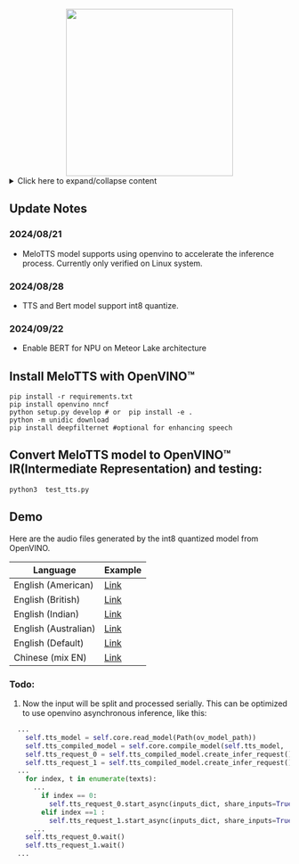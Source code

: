 <div align="center">
  <div>&nbsp;</div>
  <img src="logo.png" width="300"/> 
</div>

<details>
  <summary>Click here to expand/collapse content</summary>
  <ul>
## Introduction
MeloTTS is a **high-quality multi-lingual** text-to-speech library by [MIT](https://www.mit.edu/) and [MyShell.ai](https://myshell.ai). Supported languages include:

| Language | Example |
| --- | --- |
| English (American)    | [Link](https://myshell-public-repo-host.s3.amazonaws.com/myshellttsbase/examples/en/EN-US/speed_1.0/sent_000.wav) |
| English (British)     | [Link](https://myshell-public-repo-host.s3.amazonaws.com/myshellttsbase/examples/en/EN-BR/speed_1.0/sent_000.wav) |
| English (Indian)      | [Link](https://myshell-public-repo-host.s3.amazonaws.com/myshellttsbase/examples/en/EN_INDIA/speed_1.0/sent_000.wav) |
| English (Australian)  | [Link](https://myshell-public-repo-host.s3.amazonaws.com/myshellttsbase/examples/en/EN-AU/speed_1.0/sent_000.wav) |
| English (Default)     | [Link](https://myshell-public-repo-host.s3.amazonaws.com/myshellttsbase/examples/en/EN-Default/speed_1.0/sent_000.wav) |
| Spanish               | [Link](https://myshell-public-repo-host.s3.amazonaws.com/myshellttsbase/examples/es/ES/speed_1.0/sent_000.wav) |
| French                | [Link](https://myshell-public-repo-host.s3.amazonaws.com/myshellttsbase/examples/fr/FR/speed_1.0/sent_000.wav) |
| Chinese (mix EN)      | [Link](https://myshell-public-repo-host.s3.amazonaws.com/myshellttsbase/examples/zh/ZH/speed_1.0/sent_008.wav) |
| Japanese              | [Link](https://myshell-public-repo-host.s3.amazonaws.com/myshellttsbase/examples/jp/JP/speed_1.0/sent_000.wav) |
| Korean                | [Link](https://myshell-public-repo-host.s3.amazonaws.com/myshellttsbase/examples/kr/KR/speed_1.0/sent_000.wav) |

Some other features include:
- The Chinese speaker supports `mixed Chinese and English`.
- Fast enough for `CPU real-time inference`.

## Usage
- [Use without Installation](docs/quick_use.md)
- [Install and Use Locally](docs/install.md)
- [Training on Custom Dataset](docs/training.md)

The Python API and model cards can be found in [this repo](https://github.com/myshell-ai/MeloTTS/blob/main/docs/install.md#python-api) or on [HuggingFace](https://huggingface.co/myshell-ai).

## Join the Community

**Discord**

Join our [Discord community](https://discord.gg/myshell) and select the `Developer` role upon joining to gain exclusive access to our developer-only channel! Don't miss out on valuable discussions and collaboration opportunities.

**Contributing**

If you find this work useful, please consider contributing to this repo.

- Many thanks to [@fakerybakery](https://github.com/fakerybakery) for adding the Web UI and CLI part.

## Authors

- [Wenliang Zhao](https://wl-zhao.github.io) at Tsinghua University
- [Xumin Yu](https://yuxumin.github.io) at Tsinghua University
- [Zengyi Qin](https://www.qinzy.tech) at MIT and MyShell

**Citation**
```
@software{zhao2024melo,
  author={Zhao, Wenliang and Yu, Xumin and Qin, Zengyi},
  title = {MeloTTS: High-quality Multi-lingual Multi-accent Text-to-Speech},
  url = {https://github.com/myshell-ai/MeloTTS},
  year = {2023}
}
```

## License

This library is under MIT License, which means it is free for both commercial and non-commercial use.

## Acknowledgements

This implementation is based on [TTS](https://github.com/coqui-ai/TTS), [VITS](https://github.com/jaywalnut310/vits), [VITS2](https://github.com/daniilrobnikov/vits2) and [Bert-VITS2](https://github.com/fishaudio/Bert-VITS2). We appreciate their awesome work.

  </ul>
</details>

## Update Notes
### 2024/08/21
* MeloTTS model supports using openvino to accelerate the inference process. Currently only verified on Linux system.
### 2024/08/28
* TTS and Bert model support int8 quantize.

### 2024/09/22
* Enable BERT for NPU on Meteor Lake architecture


## Install MeloTTS with OpenVINO™

```
pip install -r requirements.txt
pip install openvino nncf
python setup.py develop # or  pip install -e .
python -m unidic download
pip install deepfilternet #optional for enhancing speech
```

## Convert MeloTTS model to OpenVINO™ IR(Intermediate Representation) and testing:
```shell
python3  test_tts.py
```

## Demo
Here are the audio files generated by the int8 quantized model from OpenVINO.

| Language             | Example |
|----------------------|---------|
| English (American)   | [Link](https://github.com/zhaohb/MeloTTS-OV/blob/speech-enhancement-and-npu/demo/ov_en_int8_EN-US.wav)    |
| English (British)    | [Link](https://github.com/zhaohb/MeloTTS-OV/blob/speech-enhancement-and-npu/demo/ov_en_int8_EN-BR.wav)   |
| English (Indian)     | [Link](https://github.com/zhaohb/MeloTTS-OV/blob/speech-enhancement-and-npu/demo/ov_en_int8_EN_INDIA.wav)    |
| English (Australian)  | [Link](https://github.com/zhaohb/MeloTTS-OV/blob/speech-enhancement-and-npu/demo/ov_en_int8_EN-AU.wav)   |
| English (Default)    | [Link](https://github.com/zhaohb/MeloTTS-OV/blob/speech-enhancement-and-npu/demo/ov_en_int8_EN-Default.wav)    |
| Chinese  (mix EN)            | [Link](https://github.com/zhaohb/MeloTTS-OV/blob/speech-enhancement-and-npu/demo/ov_en_int8_ZH.wav)    |
### Todo:
1. Now the input will be split and processed serially. This can be optimized to use openvino asynchronous inference, like this:
```python
  ...
    self.tts_model = self.core.read_model(Path(ov_model_path))
    self.tts_compiled_model = self.core.compile_model(self.tts_model, 'CPU')
    self.tts_request_0 = self.tts_compiled_model.create_infer_request()
    self.tts_request_1 = self.tts_compiled_model.create_infer_request()
  ...
    for index, t in enumerate(texts):
      ...
        if index == 0:
          self.tts_request_0.start_async(inputs_dict, share_inputs=True)
        elif index ==1 :
          self.tts_request_1.start_async(inputs_dict, share_inputs=True)
      ...
    self.tts_request_0.wait()
    self.tts_request_1.wait()
  ...
```


